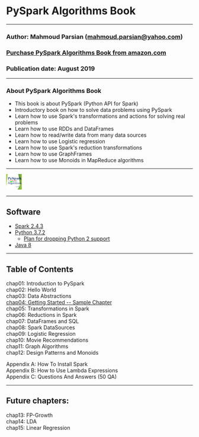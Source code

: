 # PySpark Algorithms Book

---

### Author: Mahmoud Parsian (<mahmoud.parsian@yahoo.com>)
### [Purchase PySpark Algorithms Book from amazon.com](https://www.amazon.com/dp/B07WQHTVCJ/ref=sr_1_1)
### Publication date: August 2019

---

### About PySpark Algorithms Book
* This book is about PySpark (Python API for Spark)
* Introductory book on how to solve data problems using PySpark
* Learn how to use Spark's transformations and actions for solving real problems
* Learn how to use RDDs and DataFrames
* Learn how to read/write data from many data sources
* Learn how to use Logistic regression
* Learn how to use Spark's reduction transformations
* Learn how to use GraphFrames
* Learn how to use Monoids in MapReduce algorithms 

---

<a href="https://www.amazon.com/PySpark-Algorithms-Mahmoud-Parsian-ebook/dp/B07WQHTVCJ/">
  <img src="./images/pyspark_algorithms2.jpg" alt="PySpark-Algorithms" style="width:42px;height:42px;border:0;">
</a>

---

## Software

* [Spark 2.4.3](http://spark.apache.org)
* [Python 3.7.2](https://www.python.org/ftp/python/3.7.4/python-3.7.4-macosx10.9.pkg)
	* [Plan for dropping Python 2 support](http://spark.apache.org/news/plan-for-dropping-python-2-support.html)
* [Java 8](https://www.oracle.com/technetwork/java/javase/downloads/jdk8-downloads-2133151.html)

---

## Table of Contents

chap01: Introduction to PySpark  
chap02: Hello World  
chap03: Data Abstractions  
[chap04: Getting Started -- Sample Chapter](./sample_chapters/)  
chap05: Transformations in Spark  
chap06: Reductions in Spark  
chap07: DataFrames and SQL  
chap08: Spark DataSources  
chap09: Logistic Regression  
chap10: Movie Recommendations  
chap11: Graph Algorithms  
chap12: Design Patterns and Monoids  

Appendix A: How To Install Spark  
Appendix B: How to Use Lambda Expressions  
Appendix C: Questions And Answers (50 QA)  

---

## Future chapters:

chap13: FP-Growth  
chap14: LDA  
chap15: Linear Regression  

[//]: # (metadata:)
[//]: # (Spark, PySpark, Python)
[//]: # (MapReduce, Distributed Algorithms, mappers, reducers, partitioners)
[//]: # (Transformations, Actions, RDDs, DataFrames, SQL, Graph Algorithms)
[//]: # (Data Abstractions, Reductions in Spark, Design Patterns and Monoids)
[//]: # (Machine Learning, Logistic Regression, Spark Data Sources)
[//]: # (Partitioning, Data Partitioning)
